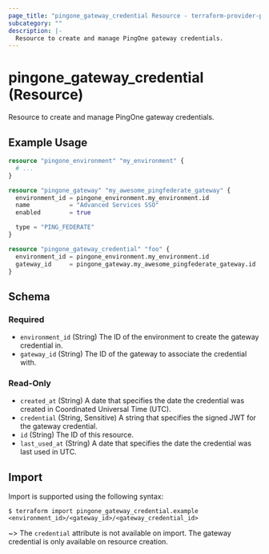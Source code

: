 ```yaml
---
page_title: "pingone_gateway_credential Resource - terraform-provider-pingone"
subcategory: ""
description: |-
  Resource to create and manage PingOne gateway credentials.
---
```


# pingone_gateway_credential (Resource)

Resource to create and manage PingOne gateway credentials.

## Example Usage

```terraform
resource "pingone_environment" "my_environment" {
  # ...
}

resource "pingone_gateway" "my_awesome_pingfederate_gateway" {
  environment_id = pingone_environment.my_environment.id
  name           = "Advanced Services SSO"
  enabled        = true

  type = "PING_FEDERATE"
}

resource "pingone_gateway_credential" "foo" {
  environment_id = pingone_environment.my_environment.id
  gateway_id     = pingone_gateway.my_awesome_pingfederate_gateway.id
}
```

<!-- schema generated by tfplugindocs -->
## Schema

### Required

- `environment_id` (String) The ID of the environment to create the gateway credential in.
- `gateway_id` (String) The ID of the gateway to associate the credential with.

### Read-Only

- `created_at` (String) A date that specifies the date the credential was created in Coordinated Universal Time (UTC).
- `credential` (String, Sensitive) A string that specifies the signed JWT for the gateway credential.
- `id` (String) The ID of this resource.
- `last_used_at` (String) A date that specifies the date the credential was last used in UTC.

## Import

Import is supported using the following syntax:

```shell
$ terraform import pingone_gateway_credential.example <environment_id>/<gateway_id>/<gateway_credential_id>
```

~> The `credential` attribute is not available on import.  The gateway credential is only available on resource creation.
